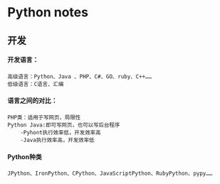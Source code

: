 # Python notes

## 开发
#### 开发语言：
	高级语言：Python、Java 、PHP、C#、GO、ruby、C++……
	低级语言：C语言、汇编
#### 语言之间的对比：
	PHP类：适用于写网页，局限性
	Python Java:即可写网页，也可以写后台程序
		-Pyhont执行效率低，开发效率高
		-Java执行效率高，开发效率低
#### Python种类
	JPython、IronPython、CPython、JavaScriptPython、RubyPython、pypy……
   
      
